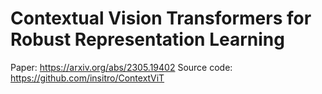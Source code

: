 # Contextual Vision Transformers for Robust Representation Learning

Paper: https://arxiv.org/abs/2305.19402
Source code: https://github.com/insitro/ContextViT
